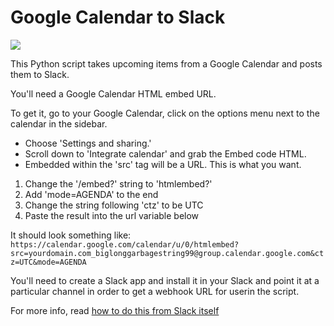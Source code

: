 # Google Calendar to Slack

<img src="https://www.theincomparable.com/imgs/episodes/incomparabot-ep.jpg" />

This Python script takes upcoming items from a Google Calendar and posts them to Slack.

You'll need a Google Calendar HTML embed URL.

To get it, go to your Google Calendar, click on the options menu next to the calendar in the sidebar. 

* Choose 'Settings and sharing.'
* Scroll down to 'Integrate calendar' and grab the Embed code HTML.
* Embedded within the 'src' tag will be a URL. This is what you want.

1. Change the '/embed?' string to 'htmlembed?'
2. Add 'mode=AGENDA' to the end
3. Change the string following 'ctz' to be UTC
4. Paste the result into the url variable below

It should look something like:
`https://calendar.google.com/calendar/u/0/htmlembed?src=yourdomain.com_biglonggarbagestring99@group.calendar.google.com&ctz=UTC&mode=AGENDA`

You'll need to create a Slack app and install it in your Slack and point it at a particular channel in order to get a webhook URL for userin the script.

For more info, read [how to do this from Slack itself](https://api.slack.com/messaging/webhooks)

